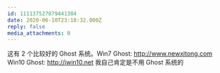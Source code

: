 ```yaml
---
id: 111137527879441384
date: 2020-06-10T23:18:32.000Z
reply: false
media_attachments: 0
---
```


这有 2 个比较好的 Ghost 系统。Win7 Ghost: http://www.newxitong.com Win10 Ghost: http://iwin10.net 我自己肯定是不用 Ghost 系统的

